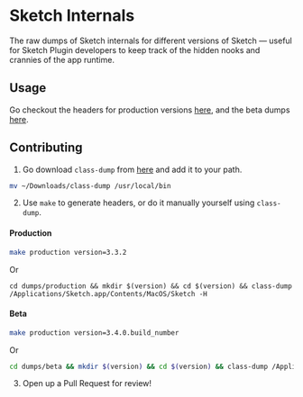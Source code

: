# Sketch Internals
The raw dumps of Sketch internals for different versions of Sketch — useful for Sketch Plugin developers to keep track of the hidden nooks and crannies of the app runtime.

## Usage
Go checkout the headers for production versions [here](https://github.com/ryngonzalez/Sketch-Internals-Documentation/blob/master/dumps/production), and the beta dumps [here](https://github.com/ryngonzalez/Sketch-Internals-Documentation/blob/master/dumps/beta).

## Contributing
1. Go download `class-dump` from [here](http://stevenygard.com/projects/class-dump/) and add it to your path.
```bash
mv ~/Downloads/class-dump /usr/local/bin
```
2. Use `make` to generate headers, or do it manually yourself using `class-dump`.
#### Production
```bash
make production version=3.3.2
```
Or
```
cd dumps/production && mkdir $(version) && cd $(version) && class-dump /Applications/Sketch.app/Contents/MacOS/Sketch -H
```
#### Beta
```bash
make production version=3.4.0.build_number
```
Or
```bash
cd dumps/beta && mkdir $(version) && cd $(version) && class-dump /Applications/Sketch\ Beta.app/Contents/MacOS/Sketch\ Beta -H
```
3. Open up a Pull Request for review!
